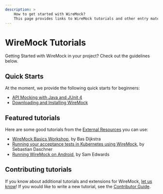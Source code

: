 ```yaml
---
description: >
    How to get started with WireMock?
    This page provides links to WireMock tutorials and other entry materials
---
```


# WireMock Tutorials

Getting Started with WireMock in your project?
Check out the guidelines below.

## Quick Starts

At the moment, we provide the following quick starts for beginners:

- [API Mocking with Java and JUnit 4](./quickstart/java-junit.md)
- [Downloading and Installing WireMock](./download-and-installation.md)

<!-- TODO: Add standalone in Docker -->

## Featured tutorials

Here are some good tutorials from the [External Resources](../resources/external.md) you can use:

- [WireMock Basics Workshop](https://github.com/basdijkstra/wiremock-workshop), by Bas Dijkstra
- [Running your acceptance tests in Kubernetes using WireMock](https://blog.sebastian-daschner.com/entries/acceptance_tests_wiremock_kubernetes), by Sebastian Daschner
- [Running WireMock on Android](https://handstandsam.com/2016/01/30/running-wiremock-on-android/), by Sam Edwards

## Contributing tutorials

If you know about additional tutorials and extensions for WireMock,
[let us know](https://github.com/wiremock/wiremock.org/issues/new?assignees=&labels=documentation&template=3_documentation+copy.yml&title=Add%20Tutorial%20to%20listing)!
If you would like to write a new tutorial, see the [Contributor Guide](https://github.com/wiremock/community/tree/main/contributing#tutorials-and-guides).
